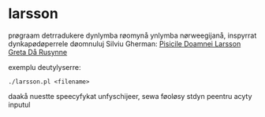 # larsson
prøgraam detrradukere dynlymba røomynå ynlymba nørweegijanå, inspyrrat dynkapødøperrele døomnuluj Silviu Gherman:
[Pisicile Doamnei Larsson](https://www.youtube.com/watch?v=MMIMeO56iSA)
[Greta Då Rusynne](https://www.youtube.com/watch?v=pJYKyeNEPY4)


exemplu deutylyserre:
```
./larsson.pl <filename>
```
daakå nuestte speecyfykat unfyschijeer, sewa føoløsy stdyn peentru acyty inputul
